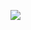 <a href = "https:/github" align = "center"><img src = "https://cdn.discordapp.com/attachments/1091495948821200998/1104775125255065621/aoventlogo.png"></a>
